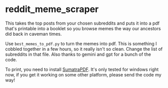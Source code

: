 # reddit_meme_scraper

This takes the top posts from your chosen subreddits and puts it into a pdf that's printable into a booklet so you browse memes the way our ancestors did back in caveman times.

Use `best_memes_to_pdf.py` to turn the memes into pdf. This is something I cobbled together in a few hours, so it really isn't so clean. Change the list of subreddits in that file. Also thanks to gemini and gpt for a bunch of the code.

To print, you need to install [SumatraPDF](https://www.sumatrapdfreader.org/downloadafter). It's only tested for windows right now, if you get it working on some other platform, please send the code my way!
